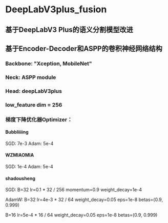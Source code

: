 # DeepLabV3plus_fusion
## 基于DeepLabV3 Plus的语义分割模型改进
## 基于Encoder-Decoder和ASPP的卷积神经网络结构

### Backbone: "Xception, MobileNet"
### Neck: ASPP module
### Head: deepLabV3plus
### low_feature dim = 256


### 梯度下降优化器Optimizer：
#### Bubbliiiing
SGD: 7e-3
Adam: 5e-4

#### WZMIAOMIA
SGD: 1e-4
Adam: 5e-4

#### shadousheng
SGD:
B=32
lr=0.1 * 32 / 256
momentum=0.9
weight_decay=1e-4


AdamW:
B=32
lr=4e-3 * 32 / 64
weight_decay=0.05
eps=1e-8
betas=(0.9, 0.999)

B=16
lr=5e-4 * 16 / 64
weight_decay=0.05
eps=1e-8
betas=(0.9, 0.999)


